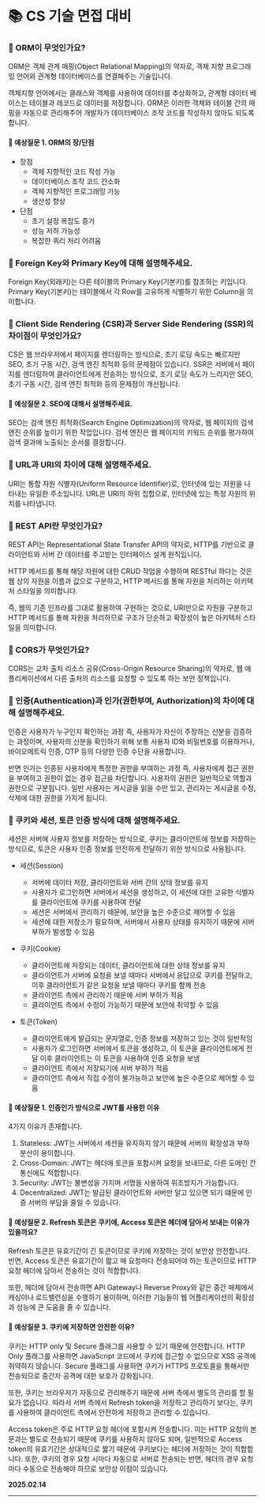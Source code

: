 # 📚 CS 기술 면접 대비

### 📄 ORM이 무엇인가요?

ORM은 객체 관계 매핑(Object Relational Mapping)의 약자로, 객체 지향 프로그래밍 언어와 관계형 데이터베이스를 연결해주는 기술입니다.

객체지향 언어에서는 클래스와 객체를 사용하여 데이터를 추상화하고, 관계형 데이터 베이스는 테이블과 레코드로 데이터를 저장합니다. ORM은 이러한 객체와 테이블 간의 매핑을 자동으로 관리해주어 개발자가 데이터베이스 조작 코드를 작성하지 않아도 되도록 합니다.

#### 🤔 예상질문 1. ORM의 장/단점

- 장점
  - 객체 지향적인 코드 작성 가능
  - 데이터베이스 조작 코드 간소화
  - 객체 지향적인 프로그래밍 가능
  - 생산성 향상
- 단점
  - 초기 설정 복잡도 증가
  - 성능 저하 가능성
  - 복잡한 쿼리 처리 어려움

### 📄 Foreign Key와 Primary Key에 대해 설명해주세요.

Foreign Key(외래키)는 다른 테이블의 Primary Key(기본키)를 참조하는 키입니다. Primary Key(기본키)는 테이블에서 각 Row를 고유하게 식별하기 위한 Column을 의미합니다.

### 📄 Client Side Rendering (CSR)과 Server Side Rendering (SSR)의 차이점이 무엇인가요?

CS은 웹 브라우저에서 페이지를 렌더링하는 방식으로, 초기 로딩 속도는 빠르지만 SEO, 초기 구동 시간, 검색 엔진 최적화 등의 문제점이 있습니다. SSR은 서버에서 페이지를 렌더링하여 클라이언트에게 전송하는 방식으로, 초기 로딩 속도가 느리지만 SEO, 초기 구동 시간, 검색 엔진 최적화 등의 문제점이 개선됩니다.

#### 🤔 예상질문 2. SEO에 대해서 설명해주세요.

SEO는 검색 엔진 최적화(Search Engine Optimization)의 약자로, 웹 페이지의 검색 엔진 순위를 높이기 위한 작업입니다. 검색 엔진은 웹 페이지의 키워드 순위를 평가하여 검색 결과에 노출되는 순서를 결정합니다.

### 📄 URL과 URI의 차이에 대해 설명해주세요.

URI는 통합 자원 식별자(Uniform Resource Identifier)로, 인터넷에 있는 자원을 나타내는 유일한 주소입니다. URL은 URI의 하위 집합으로, 인터넷에 있는 특정 자원의 위치를 나타냅니다.

### 📄 REST API란 무엇인가요?

REST API는 Representational State Transfer API의 약자로, HTTP를 기반으로 클라이언트와 서버 간 데이터를 주고받는 인터페이스 설계 원칙입니다.

HTTP 메서드를 통해 해당 자원에 대한 CRUD 작업을 수행하며 RESTful 하다는 것은 웹 상의 자원을 이름과 값으로 구분하고, HTTP 메서드를 통해 자원을 처리하는 아키텍처 스타일을 의미합니다.

즉, 웹의 기존 인프라를 그대로 활용하여 구현하는 것으로, URI만으로 자원을 구분하고 HTTP 메서드를 통해 자원을 처리하므로 구조가 단순하고 확장성이 높은 아키텍처 스타일을 의미합니다.

### 📄 CORS가 무엇인가요?

CORS는 교차 출처 리소스 공유(Cross-Origin Resource Sharing)의 약자로, 웹 애플리케이션에서 다른 출처의 리소스를 요청할 수 있도록 하는 보안 정책입니다.

### 📄 인증(Authentication)과 인가(권한부여, Authorization)의 차이에 대해 설명해주세요.

인증은 사용자가 누구인지 확인하는 과정 즉, 사용자가 자신이 주장하는 신분을 검증하는 과정이며, 사용자의 신분을 확인하기 위해 보통 사용자 ID와 비밀번호를 이용하거나, 바이오메트릭 인증, OTP 등의 다양한 인증 수단을 사용합니다.

반면 인가는 인증된 사용자에게 특정한 권한을 부여하는 과정 즉, 사용자에게 접근 권한을 부여하고 권한이 없는 경우 접근을 차단합니다. 사용자의 권한은 일반적으로 역할과 권한으로 구분됩니다. 일반 사용자는 게시글을 읽을 수만 있고, 관리자는 게시글을 수정, 삭제에 대한 권한을 가지게 됩니다.

### 📄 쿠키와 세션, 토큰 인증 방식에 대해 설명해주세요.

세션은 서버에 사용자 정보를 저장하는 방식으로, 쿠키는 클라이언트에 정보를 저장하는 방식으로, 토큰은 사용자 인증 정보를 안전하게 전달하기 위한 방식으로 사용됩니다.

- 세션(Session)

  - 서버에 데이터 저장, 클라이언트와 서버 간의 상태 정보를 유지
  - 사용자가 로그인하면 서버에서 세션을 생성하고, 이 세션에 대한 고유한 식별자를 클라이언트에 쿠키를 사용하여 전달
  - 세션은 서버에서 관리하기 때문에, 보안을 높은 수준으로 제어할 수 있음
  - 세션에 대한 저장소가 필요하며, 서버에서 사용자 상태를 유지하기 때문에 서버 부하가 발생할 수 있음

- 쿠키(Cookie)

  - 클라이언트에 저장되는 데이터, 클라이언트에 대한 상태 정보를 유지
  - 클라이언트가 서버에 요청을 보낼 때마다 서버에서 응답으로 쿠키를 전달하고, 이후 클라이언트가 같은 요청을 보낼 때마다 쿠키를 함께 전송
  - 클라이언트 측에서 관리하기 때문에 서버 부하가 적음
  - 클라이언트 측에서 수정이 가능하기 때문에 보안에 취약할 수 있음

- 토큰(Token)

  - 클라이언트에게 발급되는 문자열로, 인증 정보를 저장하고 있는 것이 일반적임
  - 사용자가 로그인하면 서버에서 토큰을 생성하고, 이 토큰을 클라이언트에게 전달 이후 클라이언트는 이 토큰을 사용하여 인증 요청을 보냄
  - 클라이언트 측에서 저장되기에 서버 부하가 적음
  - 클라이언트 측에서 직접 수정이 불가능하고 보안에 높은 수준으로 제어할 수 있음

#### 🤔 예상질문 1. 인증인가 방식으로 JWT를 사용한 이유

4가지 이유가 존재합니다.

1. Stateless: JWT는 서버에서 세션을 유지하지 않기 때문에 서버의 확장성과 부하 분산이 용이합니다.
2. Cross-Domain: JWT는 헤더에 토큰을 포함시켜 요청을 보내므로, 다른 도메인 간 통신에도 적합합니다.
3. Security: JWT는 불변성을 가지며 서명을 사용하여 위조방지가 가능합니다.
4. Decentralized: JWT는 발급된 클라이언트와 서버만 알고 있으면 되기 떄문에 인증 서버의 부담을 줄일 수 있습니다.

#### 🤔 예상질문 2. Refresh 토큰은 쿠키에, Access 토큰은 헤더에 담아서 보내는 이유가 있을까요?

Refresh 토큰은 유효기간이 긴 토큰이므로 쿠키에 저장하는 것이 보안상 안전합니다. 반면, Access 토큰은 유효기간이 짧고 매 요청마다 전송되어야 하는 토큰이므로 HTTP 요청 헤더에 담아서 전송하는 것이 적합합니다.

또한, 헤더에 담아서 전송하면 API Gateway나 Reverse Proxy와 같은 중간 매체에서 캐싱이나 로드밸런싱을 수행하기 용이하며, 이러한 기능들이 웹 어플리케이션의 확장성과 성능에 큰 도움을 줄 수 있습니다.

#### 🤔 예상질문 3. 쿠키에 저장하면 안전한 이유?

쿠키는 HTTP only 및 Secure 플래그를 사용할 수 있기 때문에 안전합니다. HTTP Only 플래그를 사용하면 JavaScript 코드에서 쿠키에 접근할 수 없으므로 XSS 공격에 취약하지 않습니다. Secure 플래그를 사용하면 쿠키가 HTTPS 프로토콜을 통해서만 전송되므로 중간자 공격에 대한 보호가 강화됩니다.

또한, 쿠키는 브라우저가 자동으로 관리해주기 때문에 서버 측에서 별도의 관리를 할 필요가 없습니다. 따라서 서버 측에서 Refresh token을 저장하고 관리하기 보다는, 쿠키를 사용하여 클라이언트 측에서 안전하게 저장하고 관리할 수 있습니다.

Access token은 주로 HTTP 요청 헤더에 포함시켜 전송합니다. 이는 HTTP 요청의 본문과는 별도로 전송되기 때문에 쿠키를 사용하지 않아도 되며, 일반적으로 Access token의 유효기간은 상대적으로 짧기 때문에 쿠키보다는 헤더에 저장하는 것이 적합합니다. 또한, 쿠키의 경우 요청 시마다 자동으로 서버로 전송되는 반면, 헤더의 경우 요청마다 수동으로 전송해야 하므로 보안상 이점이 있습니다.

**2025.02.14**

---

